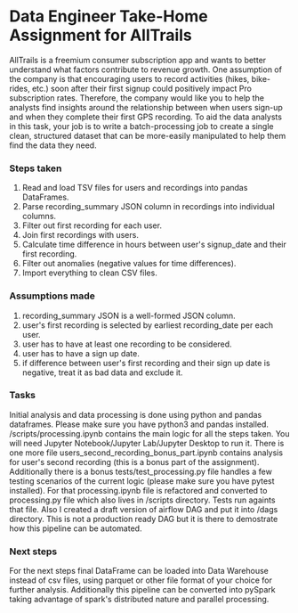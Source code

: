 # Data Engineer Take-Home Assignment for AllTrails

AllTrails is a freemium consumer subscription app and wants to better understand what factors contribute to revenue growth. One assumption of the company is that encouraging users to record activities (hikes, bike-rides, etc.) soon after their first signup could positively impact Pro subscription rates. Therefore, the company would like you to help the analysts find insights around the relationship between when users sign-up and when they complete their first GPS recording. To aid the data analysts in this task, your job is to write a batch-processing job to create a single clean, structured dataset that can be more-easily manipulated to help them find the data they need.

### Steps taken

1. Read and load TSV files for users and recordings into pandas DataFrames.
2. Parse recording_summary JSON column in recordings into individual columns.
3. Filter out first recording for each user.
4. Join first recordings with users.
5. Calculate time difference in hours between user's signup_date and their first recording.
5. Filter out anomalies (negative values for time differences).
6. Import everything to clean CSV files.

### Assumptions made

1. recording_summary JSON is a well-formed JSON column.
2. user's first recording is selected by earliest recording_date per each user.
3. user has to have at least one recording to be considered.
4. user has to have a sign up date.
5. if difference between user's first recording and their sign up date is negative, treat it as bad data and exclude it.

### Tasks

Initial analysis and data processing is done using python and pandas dataframes. Please make sure you have python3 and pandas installed.
/scripts/processing.ipynb contains the main logic for all the steps taken. You will need Jupyter Notebook/Jupyter Lab/Jupyter Desktop to run it.
There is one more file users_second_recording_bonus_part.ipynb contains analysis for user's second recording (this is a bonus part of the assignment).
Additionally there is a bonus tests/test_processing.py file handles a few testing scenarios of the current logic (please make sure you have pytest installed). 
For that processing.ipynb file is refactored and converted to processing.py file which also lives in /scripts directory. Tests run againts that file.
Also I created a draft version of airflow DAG and put it into /dags directory. This is not a production ready DAG but it is there to demostrate how this pipeline can be automated.

### Next steps

For the next steps final DataFrame can be loaded into Data Warehouse instead of csv files, using parquet or other file format of your choice for further analysis.
Additionally this pipeline can be converted into pySpark taking advantage of spark's distributed nature and parallel processing.

